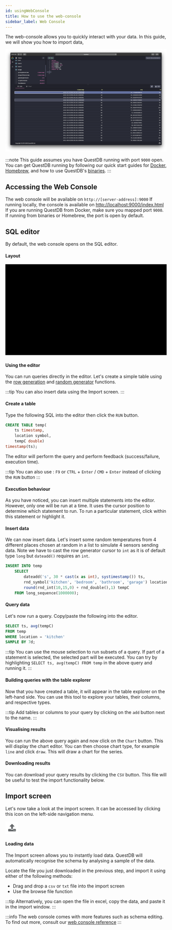 ```yaml
---
id: usingWebConsole
title: How to use the web-console
sidebar_label: Web Console
---
```



The web-console allows you to quickly interact with your data. In this guide, we will show you how to import data,

![console overview](/static/img/doc/console/console-overview.png)

:::note
This guide assumes you have QuestDB running with port `9000` open. You can get QuestDB running by following our quick start 
guides for [Docker](guideDocker.md), [Homebrew](guideHomebrew.md), and how to use QuestDB's [binaries](binariesReference.md).
:::

## Accessing the Web Console
The web console will be available on ```http://[server-address]:9000```
If running locally, the console is available on [http://localhost:9000/index.html](http://localhost:9000/index.html)
If you are running QuestDB from Docker, make sure you mapped port `9000`. 
If running from binaries or Homebrew, the port is open by default.

## SQL editor
By default, the web console opens on the SQL editor. 

#### Layout
![console sections](/static/img/doc/console/console-sections.gif)

#### Using the editor
You can run queries directly in the editor. Let's create a simple table using the [row generation](functionsRowGenerator.md) 
and [random generator](functionsRandomValueGenerators.md) functions.

:::tip
You can also insert data using the Import screen.
:::

#### Create a table
Type the following SQL into the editor then click the `RUN` button.

```sql title="Create table"
CREATE TABLE temp(
    ts timestamp, 
    location symbol, 
    tempC double) 
timestamp(ts);
```

The editor will perform the query and perform feedback (success/failure, execution time).

:::tip
You can also use : `F9` or `CTRL` + `Enter` / `CMD` + `Enter` instead of clicking the `RUN` button
:::

#### Execution behaviour
As you have noticed, you can insert multiple statements into the editor. However, only one will be run at a time.
It uses the cursor position to determine which statement to run.
To run a particular statement, click within this statement or highlight it.

#### Insert data
We can now insert data. Let's insert some random temperatures from 4 different places chosen at random 
in a list to simulate 4 sensors sending data. Note we have to cast the row generator cursor to `int` as it 
is of default type `long` but `dateadd()` requires an `int`.
```sql title="Insert"
INSERT INTO temp 
    SELECT 
        dateadd('s', 30 * cast(x as int), systimestamp()) ts,
        rnd_symbol('kitchen', 'bedroom', 'bathroom', 'garage') location,
        round(rnd_int(10,15,0) + rnd_double(),1) tempC
    FROM long_sequence(1000000);
```

#### Query data
Let's now run a query. Copy/paste the following into the editor.
```sql title="Query"
SELECT ts, avg(tempC) 
FROM temp 
WHERE location = 'kitchen' 
SAMPLE BY 7d;
```

:::tip
You can use the mouse selection to run subsets of a query. 
If part of a statement is selected, the selected part will be executed. You can try by highlighting
`SELECT ts, avg(tempC) FROM temp` in the above query and running it. 
:::

#### Building queries with the table explorer
Now that you have created a table, it will appear in the table explorer on the left-hand side.
You can use this tool to explore your tables, their columns, and respective types.

:::tip
Add tables or columns to your query by clicking on the `add` button next 
to the name.
:::

#### Visualising results
You can run the above query again and now click on the `Chart` button. This will display the chart editor.
You can then choose chart type, for example `line` and click `draw`. This will draw a chart for the series.

#### Downloading results
You can download your query results by clicking the `CSV` button. This file will be useful to test the 
import functionality below.

## Import screen

Let's now take a look at the import screen. 
It can be accessed by clicking this icon on the left-side navigation menu. 

![upload button](/static/img/doc/console/upload-button.png) 

#### Loading data

The Import screen allows you to instantly load data. QuestDB will automatically recognise the schema by analysing a sample of the data.

Locate the file you just downloaded in the previous step, and import it using either of the following methods:
- Drag and drop a `csv` or `txt` file into the import screen
- Use the browse file function

:::tip
Alternatively, you can open the file in excel, copy the data, and paste it in the import window.
:::

:::info
The web console comes with more features such as schema editing. To find out more, consult our 
[web console reference](consoleReference.md) 
:::

